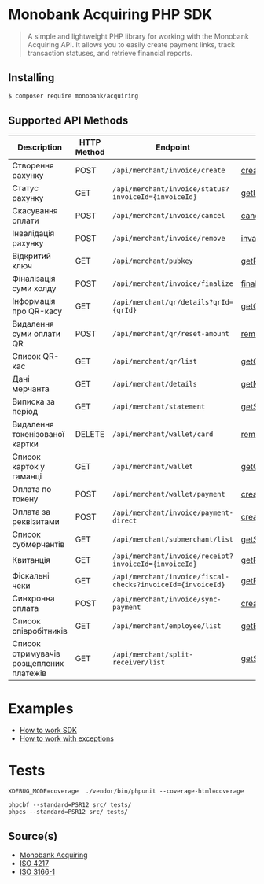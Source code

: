 Monobank Acquiring PHP SDK
==========================
> A simple and lightweight PHP library for working with the Monobank Acquiring API.
> It allows you to easily create payment links, track transaction statuses, and retrieve financial reports.

## Installing

``` sh
$ composer require monobank/acquiring
```

## Supported API Methods

| Description                             | HTTP Method | Endpoint                                                    | Function                             |
|-----------------------------------------|-------------|-------------------------------------------------------------|--------------------------------------|
| Створення рахунку                       | POST        | `/api/merchant/invoice/create`                              | [createInvoice()]()                  |
| Статус рахунку                          | GET         | `/api/merchant/invoice/status?invoiceId={invoiceId}`        | [getInvoiceStatus()]()               |
| Скасування оплати                       | POST        | `/api/merchant/invoice/cancel`                              | [cancelPayment()]()                  |
| Інвалідація рахунку                     | POST        | `/api/merchant/invoice/remove`                              | [invalidateInvoice()]()              |
| Відкритий ключ                          | GET         | `/api/merchant/pubkey`                                      | [getPublicKey()]()                   |
| Фіналізація суми холду                  | POST        | `/api/merchant/invoice/finalize`                            | [finalizeHold()]()                   |
| Інформація про QR-касу                  | GET         | `/api/merchant/qr/details?qrId={qrId}`                      | [getQrTerminalInfo()]()              |
| Видалення суми оплати QR                | POST        | `/api/merchant/qr/reset-amount`                             | [removeQrPaymentAmount()]()          |
| Список QR-кас                           | GET         | `/api/merchant/qr/list`                                     | [getQrTerminalList]()                | 
| Дані мерчанта                           | GET         | `/api/merchant/details`                                     | [getMerchantData()]()                |
| Виписка за період                       | GET         | `/api/merchant/statement`                                   | [getStatementByPeriod()]()           |
| Видалення токенізованої картки          | DELETE      | `/api/merchant/wallet/card`                                 | [removeTokenizedCard()]()            |
| Список карток у гаманці                 | GET         | `/api/merchant/wallet`                                      | [getCards()]()                       |
| Оплата по токену                        | POST        | `/api/merchant/wallet/payment`                              | [createTokenPayment()]()             |
| Оплата за реквізитами                   | POST        | `/api/merchant/invoice/payment-direct`                      | [createPaymentByCardCredentials()]() |
| Список субмерчантів                     | GET         | `/api/merchant/submerchant/list`                            | [getSubMerchantList()]()             |
| Квитанція                               | GET         | `/api/merchant/invoice/receipt?invoiceId={invoiceId}`       | [getReceipt()]()                     |
| Фіскальні чеки                          | GET         | `/api/merchant/invoice/fiscal-checks?invoiceId={invoiceId}` | [getFiscalReceipts()]()              |
| Синхронна оплата                        | POST        | `/api/merchant/invoice/sync-payment`                        | [createSyncPayment()]()              |
| Список співробітників                   | GET         | `/api/merchant/employee/list`                               | [getEmployeeList()]()                |
| Список отримувачів розщеплених платежів | GET         | `/api/merchant/split-receiver/list`                         | [getSplitPaymentRecipientList()]()   |

# Examples

* [How to work SDK](./docs/example.md)
* [How to work with exceptions](./docs/exception.md)

# Tests

```shell
XDEBUG_MODE=coverage  ./vendor/bin/phpunit --coverage-html=coverage

phpcbf --standard=PSR12 src/ tests/
phpcs --standard=PSR12 src/ tests/
```

## Source(s)

* [Monobank Acquiring](https://monobank.ua/api-docs)
* [ISO 4217](https://www.iso.org/iso-4217-currency-codes.html)
* [ISO 3166-1](https://www.iso.org/iso-3166-country-codes.html)

